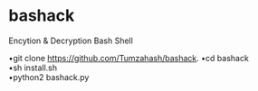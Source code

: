 # bashack
Encytion &amp; Decryption Bash Shell 

•git clone https://github.com/Tumzahash/bashack.                           •cd bashack                                              
           •sh install.sh                                
•python2 bashack.py
